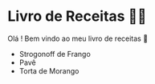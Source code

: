# Livro de Receitas :man_cook:

Olá ! Bem vindo ao meu livro de receitas :wave:

- Strogonoff de Frango
- Pavê
- Torta de Morango
